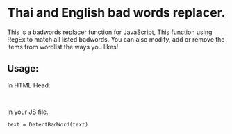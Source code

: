 <h1>Thai and English bad words replacer.</h1>
<p>
This is a badwords replacer function for JavaScript, This function using RegEx to match all listed badwords. You can also modify, add or remove the items from wordlist the ways you likes!
</p>
<h2>Usage:</h2>
<p>
In HTML Head:
</p>
<pre>
<code><script src="./badwords.js"></script></code>
</pre>
<p>
In your JS file.
</p>
<pre>
<code>text = DetectBadWord(text)</code>
</pre>